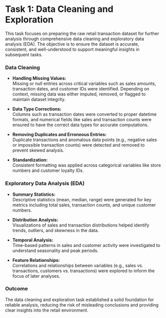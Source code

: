 # Task 1: Data Cleaning and Exploration

This task focuses on preparing the raw retail transaction dataset for further analysis through comprehensive data cleaning and exploratory data analysis (EDA). The objective is to ensure the dataset is accurate, consistent, and well-understood to support meaningful insights in subsequent tasks.

### Data Cleaning

- **Handling Missing Values:**  
  Missing or null entries across critical variables such as sales amounts, transaction dates, and customer IDs were identified. Depending on context, missing data was either imputed, removed, or flagged to maintain dataset integrity.

- **Data Type Corrections:**  
  Columns such as transaction dates were converted to proper datetime formats, and numerical fields like sales and transaction counts were ensured to have the correct data types for accurate computations.

- **Removing Duplicates and Erroneous Entries:**  
  Duplicate transactions and anomalous data points (e.g., negative sales or impossible transaction counts) were detected and removed to prevent skewed analysis.

- **Standardization:**  
  Consistent formatting was applied across categorical variables like store numbers and customer loyalty IDs.

### Exploratory Data Analysis (EDA)

- **Summary Statistics:**  
  Descriptive statistics (mean, median, range) were generated for key metrics including total sales, transaction counts, and unique customer numbers.

- **Distribution Analysis:**  
  Visualizations of sales and transaction distributions helped identify trends, outliers, and skewness in the data.

- **Temporal Analysis:**  
  Time-based patterns in sales and customer activity were investigated to understand seasonality and peak periods.

- **Feature Relationships:**  
  Correlations and relationships between variables (e.g., sales vs. transactions, customers vs. transactions) were explored to inform the focus of later analyses.

### Outcome

The data cleaning and exploration task established a solid foundation for reliable analysis, reducing the risk of misleading conclusions and providing clear insights into the retail environment.
